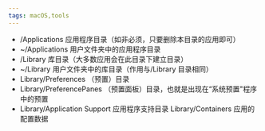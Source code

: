 ```yaml
---
tags: macOS,tools
---
```



- /Applications 应用程序目录（如非必须，只要删除本目录的应用即可） 
- ~/Applications 用户文件夹中的应用程序目录 
- /Library 库目录（大多数应用会在此目录下建立目录） 
- ~/Library 用户文件夹中的库目录（作用与/Library 目录相同） 
- Library/Preferences （预置）目录 
- Library/PreferencePanes （预置面板）目录，也就是出现在“系统预置"程序中的预置 
- Library/Application Support 应用程序支持目录 Library/Containers 应用的配置数据
